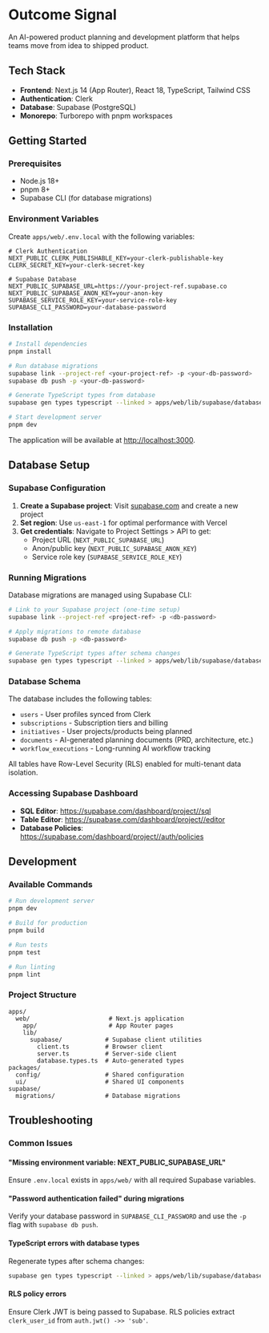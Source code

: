 # Outcome Signal

An AI-powered product planning and development platform that helps teams move from idea to shipped product.

## Tech Stack

- **Frontend**: Next.js 14 (App Router), React 18, TypeScript, Tailwind CSS
- **Authentication**: Clerk
- **Database**: Supabase (PostgreSQL)
- **Monorepo**: Turborepo with pnpm workspaces

## Getting Started

### Prerequisites

- Node.js 18+
- pnpm 8+
- Supabase CLI (for database migrations)

### Environment Variables

Create `apps/web/.env.local` with the following variables:

```env
# Clerk Authentication
NEXT_PUBLIC_CLERK_PUBLISHABLE_KEY=your-clerk-publishable-key
CLERK_SECRET_KEY=your-clerk-secret-key

# Supabase Database
NEXT_PUBLIC_SUPABASE_URL=https://your-project-ref.supabase.co
NEXT_PUBLIC_SUPABASE_ANON_KEY=your-anon-key
SUPABASE_SERVICE_ROLE_KEY=your-service-role-key
SUPABASE_CLI_PASSWORD=your-database-password
```

### Installation

```bash
# Install dependencies
pnpm install

# Run database migrations
supabase link --project-ref <your-project-ref> -p <your-db-password>
supabase db push -p <your-db-password>

# Generate TypeScript types from database
supabase gen types typescript --linked > apps/web/lib/supabase/database.types.ts

# Start development server
pnpm dev
```

The application will be available at [http://localhost:3000](http://localhost:3000).

## Database Setup

### Supabase Configuration

1. **Create a Supabase project**: Visit [supabase.com](https://supabase.com) and create a new project
2. **Set region**: Use `us-east-1` for optimal performance with Vercel
3. **Get credentials**: Navigate to Project Settings > API to get:
   - Project URL (`NEXT_PUBLIC_SUPABASE_URL`)
   - Anon/public key (`NEXT_PUBLIC_SUPABASE_ANON_KEY`)
   - Service role key (`SUPABASE_SERVICE_ROLE_KEY`)

### Running Migrations

Database migrations are managed using Supabase CLI:

```bash
# Link to your Supabase project (one-time setup)
supabase link --project-ref <project-ref> -p <db-password>

# Apply migrations to remote database
supabase db push -p <db-password>

# Generate TypeScript types after schema changes
supabase gen types typescript --linked > apps/web/lib/supabase/database.types.ts
```

### Database Schema

The database includes the following tables:
- `users` - User profiles synced from Clerk
- `subscriptions` - Subscription tiers and billing
- `initiatives` - User projects/products being planned
- `documents` - AI-generated planning documents (PRD, architecture, etc.)
- `workflow_executions` - Long-running AI workflow tracking

All tables have Row-Level Security (RLS) enabled for multi-tenant data isolation.

### Accessing Supabase Dashboard

- **SQL Editor**: [https://supabase.com/dashboard/project/<project-ref>/sql](https://supabase.com/dashboard/project/<project-ref>/sql)
- **Table Editor**: [https://supabase.com/dashboard/project/<project-ref>/editor](https://supabase.com/dashboard/project/<project-ref>/editor)
- **Database Policies**: [https://supabase.com/dashboard/project/<project-ref>/auth/policies](https://supabase.com/dashboard/project/<project-ref>/auth/policies)

## Development

### Available Commands

```bash
# Run development server
pnpm dev

# Build for production
pnpm build

# Run tests
pnpm test

# Run linting
pnpm lint
```

### Project Structure

```
apps/
  web/                      # Next.js application
    app/                    # App Router pages
    lib/
      supabase/            # Supabase client utilities
        client.ts          # Browser client
        server.ts          # Server-side client
        database.types.ts  # Auto-generated types
packages/
  config/                  # Shared configuration
  ui/                      # Shared UI components
supabase/
  migrations/              # Database migrations
```

## Troubleshooting

### Common Issues

#### "Missing environment variable: NEXT_PUBLIC_SUPABASE_URL"
Ensure `.env.local` exists in `apps/web/` with all required Supabase variables.

#### "Password authentication failed" during migrations
Verify your database password in `SUPABASE_CLI_PASSWORD` and use the `-p` flag with `supabase db push`.

#### TypeScript errors with database types
Regenerate types after schema changes:
```bash
supabase gen types typescript --linked > apps/web/lib/supabase/database.types.ts
```

#### RLS policy errors
Ensure Clerk JWT is being passed to Supabase. RLS policies extract `clerk_user_id` from `auth.jwt() ->> 'sub'`.
